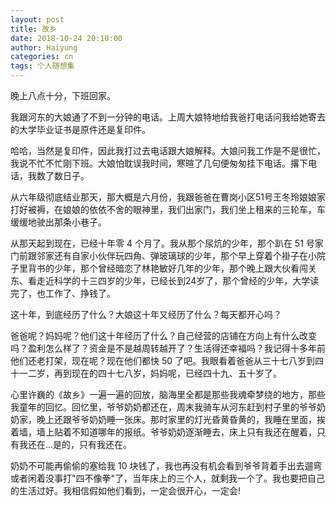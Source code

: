 ```yaml
---
layout: post
title: 故乡
date: 2018-10-24 20:10:00
author: Haiyung
categories: cn
tags: 个人随想集
--- 
```


晚上八点十分，下班回家。

我跟河东的大娘通了不到一分钟的电话。上周大娘特地给我爸打电话问我给她寄去的大学毕业证书是原件还是复印件。

哈哈，当然是复印件，因此我打过去电话跟大娘解释。大娘问我工作是不是很忙，我说不忙不忙刚下班。大娘怕耽误我时间，寒暄了几句便匆匆挂下电话。撂下电话，我数了数日子。

从六年级彻底结业那天，那大概是六月份，我跟爸爸在曹岗小区51号王冬玲娘娘家打好被褥，在娘娘的依依不舍的眼神里，我们出家门，我们坐上租来的三轮车，车缓缓地驶出那条小巷子。

从那天起到现在，已经十年零 4 个月了。我从那个尿炕的少年，那个趴在 51 号家门前跟邻家还有自家小伙伴玩四角、弹玻璃球的少年，那个早上穿着个褂子在小院子里背书的少年，那个曾经暗恋了林艳敏好几年的少年，那个晚上跟大伙看闯关东、看走近科学的十三四岁的少年，已经长到24岁了，那个曾经的少年，大学读完了，也工作了、挣钱了。

这十年，到底经历了什么？大娘这十年又经历了什么？每天都开心吗？

爸爸呢？妈妈呢？他们这十年经历了什么？自己经营的店铺在方向上有什么改变吗？盈利怎么样了？资金是不是越周转越开了？生活得还幸福吗？我记得十多年前他们还老打架，现在呢？现在他们都快 50 了吧。我眼看着爸爸从三十七八岁到四十一二岁，再到现在的四十七八岁，妈妈呢，已经四十九、五十岁了。

心里许巍的《故乡》一遍一遍的回放，脑海里全都是那些我魂牵梦绕的地方，那些我童年的回忆。回忆里，爷爷奶奶都还在，周末我骑车从河东赶到村子里的爷爷奶奶家，晚上还跟爷爷奶奶睡一张床。那时家里的灯光昏黄昏黄的，我睡在里面，挨着墙，墙上贴着不知道哪年的报纸。爷爷奶奶逐渐睡去，床上只有我还在醒着，只有我还在...是的，只有我还在。

奶奶不可能再偷偷的塞给我 10 块钱了，我也再没有机会看到爷爷背着手出去遛弯或者闲着没事打"四不像拳"了，当年床上的三个人，就剩我一个了。我也要把自己的生活过好。我相信假如他们看到，一定会很开心，一定会!

